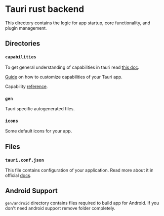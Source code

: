 # Tauri rust backend

This directory contains the logic for app startup, core functionality, and plugin management.

## Directories

### `capabilities`

To get general understanding of capabilities in tauri read [this doc](https://v2.tauri.app/security/capabilities/).

[Guide](https://v2.tauri.app/learn/security/capabilities-for-windows-and-platforms/) on how to customize capabilities of your Tauri app.

Capability [reference](https://v2.tauri.app/reference/acl/capability/).

### `gen`

Tauri specific autogenerated files.

### `icons`

Some default icons for your app.

## Files

### `tauri.conf.json`

This file contains configuration of your application. Read more about it in official [docs](https://v2.tauri.app/develop/configuration-files/#tauri-config).

## Android Support

`gen/android` directory contains files required to build app for Android. If you don't need android support remove folder completely.
